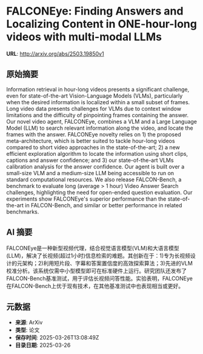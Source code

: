 # FALCONEye: Finding Answers and Localizing Content in ONE-hour-long videos with multi-modal LLMs

**URL**: http://arxiv.org/abs/2503.19850v1

## 原始摘要

Information retrieval in hour-long videos presents a significant challenge,
even for state-of-the-art Vision-Language Models (VLMs), particularly when the
desired information is localized within a small subset of frames. Long video
data presents challenges for VLMs due to context window limitations and the
difficulty of pinpointing frames containing the answer. Our novel video agent,
FALCONEye, combines a VLM and a Large Language Model (LLM) to search relevant
information along the video, and locate the frames with the answer. FALCONEye
novelty relies on 1) the proposed meta-architecture, which is better suited to
tackle hour-long videos compared to short video approaches in the
state-of-the-art; 2) a new efficient exploration algorithm to locate the
information using short clips, captions and answer confidence; and 3) our
state-of-the-art VLMs calibration analysis for the answer confidence. Our agent
is built over a small-size VLM and a medium-size LLM being accessible to run on
standard computational resources. We also release FALCON-Bench, a benchmark to
evaluate long (average &gt; 1 hour) Video Answer Search challenges, highlighting
the need for open-ended question evaluation. Our experiments show FALCONEye's
superior performance than the state-of-the-art in FALCON-Bench, and similar or
better performance in related benchmarks.


## AI 摘要

FALCONEye是一种新型视频代理，结合视觉语言模型(VLM)和大语言模型(LLM)，解决了长视频(超过1小时)信息检索的难题。其创新在于：1)专为长视频设计的元架构；2)利用短片段、字幕和答案置信度的高效探索算法；3)先进的VLM校准分析。该系统仅需中小型模型即可在标准硬件上运行。研究团队还发布了FALCON-Bench基准测试，用于评估长视频问答性能。实验表明，FALCONEye在FALCON-Bench上优于现有技术，在其他基准测试中也表现相当或更好。

## 元数据

- **来源**: ArXiv
- **类型**: 论文
- **保存时间**: 2025-03-26T13:08:49Z
- **目录日期**: 2025-03-26
